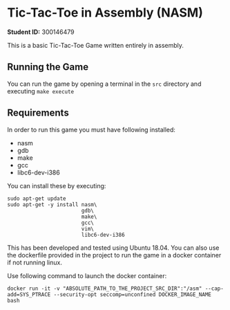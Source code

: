 # Tic-Tac-Toe in Assembly (NASM)
**Student ID:** 300146479


This is a basic Tic-Tac-Toe Game written entirely in assembly.
## Running the Game
You can run the game by opening a terminal in the `src` directory and executing `make execute`
## Requirements
In order to run this game you must have following installed:
* nasm
* gdb
* make
* gcc
* libc6-dev-i386

You can install these by executing:
```
sudo apt-get update
sudo apt-get -y install nasm\
                        gdb\
                        make\
                        gcc\
                        vim\
                        libc6-dev-i386
```
 This has been developed and tested using Ubuntu 18.04. 
You can also use the dockerfile provided in the project to run the game in a docker container if not running linux. 

Use following command to launch the docker container:
```
docker run -it -v "ABSOLUTE_PATH_TO_THE_PROJECT_SRC_DIR":"/asm" --cap-add=SYS_PTRACE --security-opt seccomp=unconfined DOCKER_IMAGE_NAME bash
```
